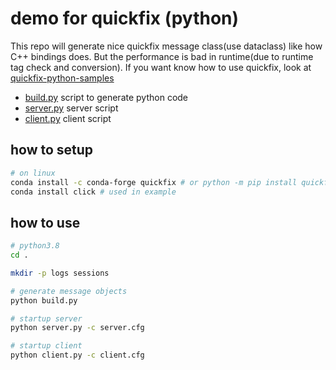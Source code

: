 # demo for quickfix (python)

This repo will generate nice quickfix message class(use dataclass) like how C++ bindings does. But the performance is bad in runtime(due to runtime tag check and conversion). If you want know how to use quickfix, look at [quickfix-python-samples](https://github.com/rinleit/quickfix-python-samples)

- [build.py](./build.py) script to generate python code
- [server.py](./server.py) server script
- [client.py](./client.py) client script

## how to setup
```bash
# on linux
conda install -c conda-forge quickfix # or python -m pip install quickfix
conda install click # used in example
```

## how to use
```bash
# python3.8
cd .

mkdir -p logs sessions

# generate message objects
python build.py

# startup server
python server.py -c server.cfg

# startup client
python client.py -c client.cfg
```
